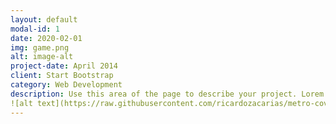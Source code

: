 ```yaml
---
layout: default
modal-id: 1
date: 2020-02-01
img: game.png
alt: image-alt
project-date: April 2014
client: Start Bootstrap
category: Web Development
description: Use this area of the page to describe your project. Lorem ipsum dolor sit amet, consectetur adipisicing elit. Mollitia neque assumenda ipsam nihil, molestias magnam, recusandae quos quis inventore quisquam velit asperiores, vitae? Reprehenderit soluta, eos quod consequuntur itaque. Nam.
![alt text](https://raw.githubusercontent.com/ricardozacarias/metro-coverage/master/figures/lisbon_padarias_area_difference_map.png "Logo Title Text 1")
---
```


